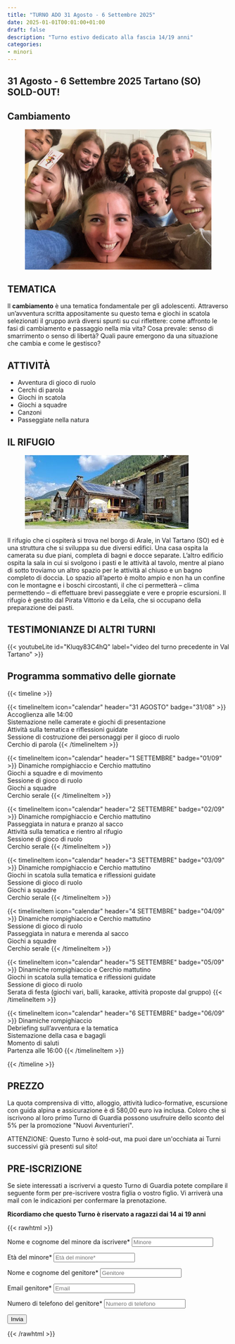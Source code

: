 ```yaml
---
title: "TURNO ADO 31 Agosto - 6 Settembre 2025"
date: 2025-01-01T00:01:00+01:00
draft: false
description: "Turno estivo dedicato alla fascia 14/19 anni"
categories:
- minori
---
```



## 31 Agosto - 6 Settembre 2025 Tartano (SO) SOLD-OUT!

## Cambiamento
<figure>
      <img class=responsive-image src="gruppo.jpeg" alt="Persone giocano al tavolo" />
</figure>

## TEMATICA

Il **cambiamento** è una tematica fondamentale per gli adolescenti. 
Attraverso un’avventura scritta appositamente su questo tema e giochi in scatola selezionati il gruppo avrà diversi spunti su cui riflettere: come affronto le fasi di cambiamento e passaggio nella mia vita? Cosa prevale: senso di smarrimento o senso di libertà? Quali paure emergono da una situazione che cambia e come le gestisco?

## ATTIVITÀ

- Avventura di gioco di ruolo
- Cerchi di parola
- Giochi in scatola
- Giochi a squadre
- Canzoni
- Passeggiate nella natura

## IL RIFUGIO

<figure>
      <img class=responsive-image src="rifugio.jpeg" alt="Persone giocano al tavolo" />
</figure>

Il rifugio che ci ospiterà si trova nel borgo di Arale, in Val Tartano (SO) ed è una struttura che si sviluppa su due diversi edifici. Una casa ospita la camerata su due piani, completa di bagni e docce separate. L’altro edificio ospita la sala in cui si svolgono i pasti e le attività al tavolo, mentre al piano di sotto troviamo un altro spazio per le attività al chiuso e un bagno completo di doccia.  Lo spazio all’aperto è molto ampio e non ha un confine con le montagne e i boschi circostanti, il che ci permetterà – clima permettendo – di effettuare brevi passeggiate e vere e proprie escursioni. Il rifugio è gestito dal Pirata Vittorio e da Leila, che si occupano della preparazione dei pasti. 


 ## TESTIMONIANZE DI ALTRI TURNI

{{< youtubeLite id="Kluqy83C4hQ" label="video del turno precedente in Val Tartano" >}}


 ## Programma sommativo delle giornate

{{< timeline >}}

{{< timelineItem icon="calendar" header="31 AGOSTO" badge="31/08" >}}
Accoglienza alle 14:00<br>
Sistemazione nelle camerate e giochi di presentazione<br>
Attività sulla tematica e riflessioni guidate<br>
Sessione di costruzione dei personaggi per il gioco di ruolo<br>
Cerchio di parola
{{< /timelineItem >}}

{{< timelineItem icon="calendar" header="1 SETTEMBRE" badge="01/09" >}}
Dinamiche rompighiaccio e Cerchio mattutino<br>
Giochi a squadre e di movimento<br>
Sessione di gioco di ruolo<br>
Giochi a squadre<br>
Cerchio serale
{{< /timelineItem >}}

{{< timelineItem icon="calendar" header="2 SETTEMBRE" badge="02/09" >}}
Dinamiche rompighiaccio e Cerchio mattutino<br>
Passeggiata in natura e pranzo al sacco<br>
Attività sulla tematica e rientro al rifugio<br>
Sessione di gioco di ruolo<br>
Cerchio serale
{{< /timelineItem >}}

{{< timelineItem icon="calendar" header="3 SETTEMBRE" badge="03/09" >}}
Dinamiche rompighiaccio e Cerchio mattutino<br>
Giochi in scatola sulla tematica e riflessioni guidate<br>
Sessione di gioco di ruolo<br>
Giochi a squadre<br>
Cerchio serale
{{< /timelineItem >}}

{{< timelineItem icon="calendar" header="4 SETTEMBRE" badge="04/09" >}}
Dinamiche rompighiaccio e Cerchio mattutino<br>
Sessione di gioco di ruolo<br>
Passeggiata in natura e merenda al sacco<br>
Giochi a squadre<br>
Cerchio serale
{{< /timelineItem >}}

{{< timelineItem icon="calendar" header="5 SETTEMBRE" badge="05/09" >}}
Dinamiche rompighiaccio e Cerchio mattutino<br>
Giochi in scatola sulla tematica e riflessioni guidate<br>
Sessione di gioco di ruolo<br>
Serata di festa (giochi vari, balli, karaoke, attività proposte dal gruppo)
{{< /timelineItem >}}

{{< timelineItem icon="calendar" header="6 SETTEMBRE" badge="06/09" >}}
Dinamiche rompighiaccio<br> 
Debriefing sull’avventura e la tematica<br> 
Sistemazione della casa e bagagli<br> 
Momento di saluti<br> 
Partenza alle 16:00
{{< /timelineItem >}}

{{< /timeline >}}


## PREZZO
La quota comprensiva di vitto, alloggio, attività ludico-formative, escursione con guida alpina e assicurazione è di 580,00 euro iva inclusa.
Coloro che si iscrivono al loro primo Turno di Guardia possono usufruire dello sconto del 5% per la promozione "Nuovi Avventurieri".

ATTENZIONE: Questo Turno è sold-out, ma puoi dare un'occhiata ai Turni successivi già presenti sul sito!


## PRE-ISCRIZIONE

Se siete interessati a iscrivervi a questo Turno di Guardia potete compilare
il seguente form per pre-iscrivere vostra figlia o vostro figlio. Vi arriverà una mail
con le indicazioni per confermare la prenotazione.

**Ricordiamo che questo Turno è riservato a ragazzi dai 14 ai 19 anni**

{{< rawhtml >}}
<form action="https://docs.google.com/forms/d/e/1FAIpQLScph-eTxjynvgFNPqe4RpROyHFfFFCWOCfxLIsvecss_h0r3g/formResponse" method="post" target="hidden_iframe" onsubmit="submitted=true">
  <label>Nome e cognome del minore da iscrivere*</label>
        <input type="text" placeholder="Minore" class="form-input" name="entry.1765439111" required>

   <label>Età del minore*</label>
        <input type="text" placeholder="Età del minore*" class="form-input" name="entry.1623645537" required>

  <label>Nome e cognome del genitore*</label>
        <input type="text" placeholder="Genitore" class="form-input" name="entry.11285889" required>

  <label>Email genitore*</label>
        <input type="email" placeholder="Email" class="form-input" name="entry.72042641" required>

  <label>Numero di telefono del genitore*</label>
        <input type="text" placeholder="Numero di telefono" class="form-input" name="entry.721369235" required>

   <button type="submit">Invia</button>
</form>
{{< /rawhtml >}}
